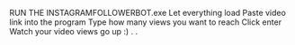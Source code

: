 RUN THE INSTAGRAMFOLLOWERBOT.exe Let everything load Paste video link into the program Type how many views you want to reach Click enter Watch your video views go up :) .
.
